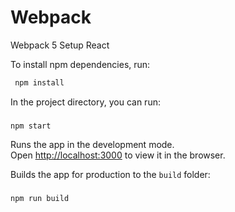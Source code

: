 # Webpack
Webpack 5 Setup React

To install npm dependencies, run:
```js
 npm install
```

In the project directory, you can run:

### 
```
npm start
```

Runs the app in the development mode.\
Open [http://localhost:3000](http://localhost:3000) to view it in the browser.

Builds the app for production to the `build` folder:

### 
```
npm run build
```
